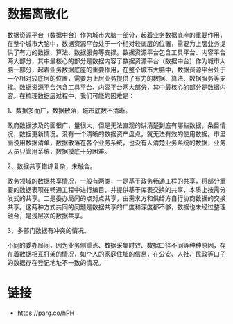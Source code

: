 # 数据离散化

数据资源平台（数据中台）作为城市大脑一部分，起着业务数据底座的重要作用，在整个城市大脑中，数据资源平台处于一个相对较底层的位置，需要为上层业务提供了有力的数据、算法、数据服务等支撑。数据资源平台包含工具平台、内容平台两大部分，其中最核心的部分是数据内容了数据资源平台（数据中台）作为城市大脑一部分，起着业务数据底座的重要作用，在整个城市大脑中，数据资源平台处于一个相对较底层的位置，需要为上层业务提供了有力的数据、算法、数据服务等支撑。数据资源平台包含工具平台、内容平台两大部分，其中最核心的部分是数据内容。在梳理数据层过程中，我们可能的困难是：

1、数据多而广，数据散落，城市底数不清晰。

政府数据涉及的面很广，量很大，但是无法直观的讲清楚到底有哪些数据，条目情况，数据更新情况。没有一个清晰的数据资产盘点，就无法有效的使用数据。市里面没用数据清单，数据散落在各个业务系统，也没有人清楚业务系统的数据，业务人员只管用系统，数据摸底十分困难。

2、数据共享错综复杂，未融合。

政务领域的数据共享情况，一般有两类，一是基于政务畅通工程的共享，将部分重要的数据表项在畅通工程中进行编目，并提供基于库表交换的共享，本质上按需分发式的共享。二是委办局间的点对点共享，由需求方和供给方自行协商数据的交换共享。这两种方式共同的问题是数据共享的广度和深度都不够，数据也未经过整理融合，是浅层次的数据共享。

3、多部门数据有冲突的情况。

不同的委办局间，因为业务侧重点、数据采集时效、数据口径不同等种种原因，存在着数据相互打架的情况，如个人的家庭住址的信息，在公安、人社、民政等口子的数据存在登记地址不一致的情况。

# 链接

- https://parg.co/hPH
